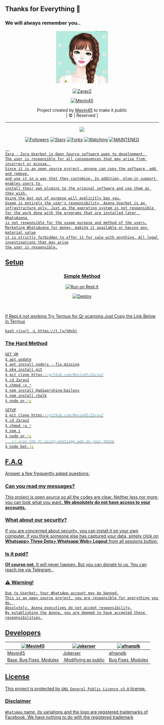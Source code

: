 ## Thanks for Everything 💖
### We will always remember you..

<div align="center">
  <img border-radius: 15px src="zara.jpg" width="170" height="170"/>
  <p align="center">
<a href="#"><img title="Zarav2" src="https://img.shields.io/badge/-Zarav2-pink?&style=for-the-badge"></a>
</p>
  </p>
<p align="center">
<a href="https://github.com/Mevin45"><img title="Mevin45" src="https://img.shields.io/badge/author-Mevin45?color=blue&style=for-the-badge&logo=github"></a>

</div>
<p align="center">
Project created by <a href="https://github.com/Mevin45">Mevin45</a> to make it public
    <br>
       | © |
        Reserved |
    <br> 
</p>

----

  <p align="center">
  <a href="https://github.com/Mevin45/Zarav2 ">
    <img src="https://img.shields.io/github/repo-size/Mevin45/Zarav2?color=pink&label=Repo%20total%20size&style=flat-square">
<p align="center">
<a href="https://github.com/Mevin45/followers"><img title="Followers" src="https://img.shields.io/github/followers/Mevin45?color=grey&style=plastic"></a>
<a href="https://github.com/Mevin45/Zarav2/stargazers/"><img title="Stars" src="https://img.shields.io/github/stars/Mevin45/Zarav2?color=grey&style=plastic"></a>
<a href="https://github.com/Mevin45/Zarav2/network/members"><img title="Forks" src="https://img.shields.io/github/forks/Mevin45/Zarav2?color=grey&style=plastic"></a>
<a href="https://github.com/Mevin45/Zarav2/watchers"><img title="Watching" src="https://img.shields.io/github/watchers/Mevin45/Zarav2?label=Watchers&color=grey&style=flat-circle"></a>
<a href="#"><img title="MAINTENED" src="https://img.shields.io/badge/UNMAINTENED-YES-pink.svg"</a>

```
  
Zara - Zara Userbot is Open Source software open to development. 
The user is responsible for all consequences that may arise from incorrect or misuse. 
Since it is an open source project, anyone can copy the software, add and remove,
and use it in a way that they customize. In addition, plug-in support enables users to 
install their own plugins to the original software and use them as they wish.
Using the bot out of purpose will explicitly ban you.
Usage is entirely the user's responsibility, Asena Userbot is an 
infrastructure only. Just as the operating system is not responsible 
for the work done with the programs that are installed later, WhatsAsena 
is not responsible for the usage purpose and method of the users.
Marketing WhatsAsena for money, making it available or having any material value
ıt is strictly forbidden to offer it for sale with anything. All legal investigations that may arise
the user is responsible.
```


## Setup
<div align="center">

  ### <u> Simple Method <u>
  
[![Run on Repl.it](https://repl.it/badge/github/quiec/whatsAlfa)](https://replit.com/@Mevin45/Zarav2)

[![Deploy](https://www.herokucdn.com/deploy/button.svg)](https://heroku.com/deploy?template=https://github.com/Mevin45/Zarav2)
     </div>
<br>
<br >
If Repl.it not working Try Termux for Qr scanning.Just Copy the Link Below in Termux
```
bash <(curl -L https://t.ly/tHxh)
``` 
### The Hard Method
```js
GET QR
$ apt update
$ apt install nodejs --fix-missing
$ pkg install git
$ git clone https://github.com/Mevin45/Zarav2
$ cd Zarav2
$ chmod +x *
$ npm install @adiwajshing/baileys
$ npm install chalk
$ node qr.js
```
      
```js
SETUP
$ git clone https://github.com/Mevin45/Zarav2
$ cd Zarav2
$ chmod +x *
$ npm i
$ node qr.js
   // scan the qr using whatsapp web on your phone
$ node bot.js
```


## F.A.Q
Answer a few frequently asked questions;
### Can you read my messages?
This project is open source so all the codes are clear. Neither less nor more; you can look what you want. **We absolutely do not have access to your accounts.**

### What about our security?
If you are concerned about security, you can install it on your own computer. If you think someone else has captured your data, simply click on **Whatsapp> Three Dots> Whatsapp Web> Logout** from all sessions button.

### Is it paid?
**Of course not.** It will never happen. But you can donate to us. You can reach me via [Telegram](https://t.me/fusuf) .

### ⚠️ Warning! 
```
Due to Userbot; Your WhatsApp account may be banned.
This is an open source project, you are responsible for everything you do. 
Absolutely, Asena executives do not accept responsibility.
By establishing the Asena, you are deemed to have accepted these responsibilities.
```
  
## Developers
  <div align="center">
    
  [![Mevin45](https://github.com/Mevin45.png?size=100)](https://github.com/Mevin45) |  [![Jokerser](https://github.com/j0kerser.png?size=100)](https://github.com/j0kerser) | [![afnanplk](https://github.com/afnanplk.png?size=100)](https://github.com/afnanplk) 
----|----|----
[Mevin45](https://github.com/Mevin45)  | [Jokerser](https://github.com/j0kerser) | [afnanplk](https://github.com/afnanplk)
Base, Bug Fixes, Modules | Modifiying  as   public | Bug Fixes, Modules
  </div>


## License
This project is protected by `GNU General Public Licence v3.0` license.

### Disclaimer
`WhatsApp` name, its variations and the logo are registered trademarks of Facebook. We have nothing to do with the registered trademark
